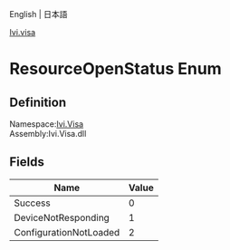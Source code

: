 English | 日本語

[Ivi.visa](Ivi.Visa.md)

# ResourceOpenStatus Enum

## Definition
Namespace:[Ivi.Visa](Ivi.Visa.md)<BR>
Assembly:Ivi.Visa.dll

## Fields

|Name|Value|
|---|---|
|Success|0|
|DeviceNotResponding|1|
|ConfigurationNotLoaded|2|
